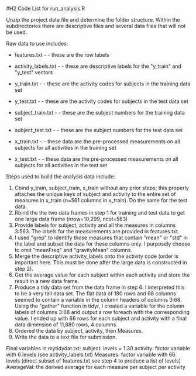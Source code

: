 #H2 Code List for run_analysis.R

Unzip the project data file and determine the folder structure. Within the subdirectories there are descriptive files and several data files that will not be used.

Raw data to use includes:
- features.txt - - these are the row labels
- activity_labels.txt - - these are descriptive labels for the "y_train" and "y_test" vectors
- y_train.txt - - these are the activity codes for subjects in the training data set
- y_test.txt - - these are the activity codes for subjects in the test data set
- subject_train.txt - - these are the subject numbers for the training data set
- subject_test.txt - - these are the subject numbers for the test data set


- x_train.txt - - these data are the pre-processed measurements on all subjects for all activities in the training set
- x_test.txt - -  these data are the pre-processed measurements on all subjects for all activities in the test set

Steps used to build the analysis data include:

1. Cbind y_train, subject_train, x_train without any prior steps; this properly attaches the unique keys of subject and activity to the entire set of measures in x_train (n=561 columns in x_train). Do the same for the test data.
2. Rbind the the two data frames in step 1 for training and test data to get one large data frame (nrow=10,299, ncol=563)
3. Provide labels for subject, activity and all the measures in columns 3:563. The labels for the measurements are provided in features.txt.
4. I used "grep" to identify those measures that contain "mean" or "std" in the label and subset the data for these columns only. I purposely choose to omit "meanFreq" and "gravityMean" columns. 
5. Merge the descriptive activity_labels onto the activity code (order is important here. This must be done after the large data is constructed in step 2).
6. Get the average value for each subject within each activity and store the result in a new data frame.
7. Produce a tidy data set from the data frame in step 6. I interpreted this to be a very tall data set. The flat data of 180 rows and 68 columns seemed to contain a variable in the column headers of columns 3:68. Using the "gather" function in tidyr, I created a variable for the column labels of columns 3:68 and output a row foreach with the corresponding value. I ended up with 66 rows for each subject and activity with a final data dimension of 11,880 rows, 4 columns.
8. Ordered the data by subject, activity, then Measures.
9. Write the data to a text file for submission.

Final variables in mytidydat.txt:
subject: levels = 1:30
activity: factor variable with 6 levels (see activity_labels.txt)
Measures: factor variable with 66 levels (direct subset of features.txt see step 4 to produce a list of levels)
AverageVal: the derived average for each measure per subject per activity


